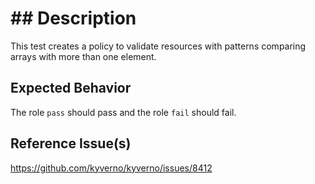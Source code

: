 # ## Description

This test creates a policy to validate resources with patterns comparing arrays with more than one element.

## Expected Behavior

The role `pass` should pass and the role `fail` should fail.

## Reference Issue(s)

https://github.com/kyverno/kyverno/issues/8412
